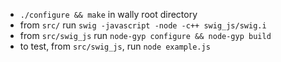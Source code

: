  - `./configure && make` in wally root directory
 - from `src/` run `swig -javascript -node -c++ swig_js/swig.i`
 - from `src/swig_js` run `node-gyp configure && node-gyp build`
 - to test, from `src/swig_js`, run `node example.js`
